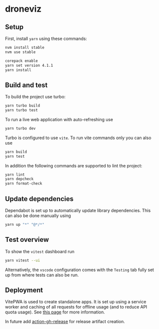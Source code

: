 # droneviz

## Setup

First, install `yarn` using these commands:

```bash
nvm install stable
nvm use stable

corepack enable
yarn set version 4.1.1
yarn install
```

## Build and test

To build the project use turbo:

```bash
yarn turbo build
yarn turbo test
```

To run a live web application with auto-refreshing use

```bash
yarn turbo dev
```

Turbo is configured to use `vite`. To run vite commands only you can also use

```bash
yarn build
yarn test
```

In addition the following commands are supported to lint the project:

```bash
yarn lint
yarn depcheck
yarn format-check
```

## Update dependencies

Dependabot is set up to automatically update library dependencies. This can also be done manually using

```bash
yarn up "*" "@*/*"
```

## Test overview

To show the `vitest` dashboard run

```bash
yarn vitest --ui
```

Alternatively, the `vscode` configuration comes with the `Testing` tab fully set up from where tests can also be run.

## Deployment

VitePWA is used to create standalone apps. It is set up using a service worker and caching of all requests for offline usage (and to reduce API quota usage).
See [this page](https://wildermuth.com/2023/02/09/vite-plugin-for-progressive-web-apps/) for more information.

In future add [action-gh-release](https://github.com/softprops/action-gh-release) for release artifact creation.
